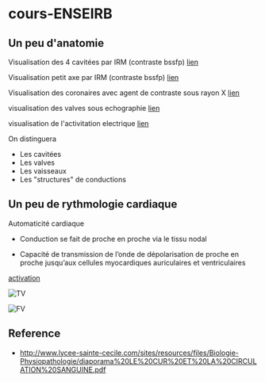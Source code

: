 # cours-ENSEIRB

## Un peu d'anatomie

Visualisation des 4 cavitées par IRM (contraste bssfp)
[lien](https://cdn.ymaws.com/scmr.org/resource/resmgr/cow_images/2017/RV_Infarct_CMR_4_CH_SSFP.gif)

Visualisation petit axe par IRM (contraste bssfp)
[lien](https://cdn.ymaws.com/scmr.org/resource/resmgr/cow_images/2017/RV_Infarct_CMR_SA_SSFP_2.gif)

Visualisation des coronaires avec agent de contraste sous rayon X
[lien](https://cdn.ymaws.com/scmr.org/resource/resmgr/cow_images/2017/RV_Infarct_RCx_Angiogram_Ini.gif)

visualisation des valves sous echographie
[lien](https://www.creatis.insa-lyon.fr/~bernard/images/ultrafast_with_moco.gif)

visualisation de l'activitation electrique
[lien](https://media.lactualite.com/2018/04/heart-beat-gif-source-1.gif)


On distinguera

* Les cavitées 
* Les valves
* Les vaisseaux
* Les "structures" de conductions



## Un peu de rythmologie cardiaque  

Automaticité cardiaque

* Conduction se fait de proche en proche via  le tissu nodal 

* Capacité de transmission de l’onde de dépolarisation de proche en proche jusqu’aux cellules myocardiques auriculaires et ventriculaires

[activation](https://media.lactualite.com/2018/04/heart-beat-gif-source-1.gif)

![TV](https://lactualite.com/assets/uploads/2018/04/tsvnodale.gif)

![FV](https://www.matierevolution.fr/local/cache-vignettes/L293xH220/-168-97677.gif)



## Reference 

* http://www.lycee-sainte-cecile.com/sites/resources/files/Biologie-Physiopathologie/diaporama%20LE%20CUR%20ET%20LA%20CIRCULATION%20SANGUINE.pdf
